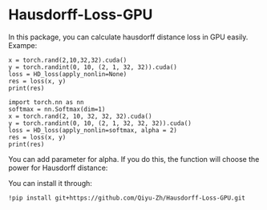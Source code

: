 # Hausdorff-Loss-GPU

In this package, you can calculate hausdorff distance loss in GPU easily.
Exampe:
```
x = torch.rand(2,10,32,32).cuda()
y = torch.randint(0, 10, (2, 1, 32, 32)).cuda()
loss = HD_loss(apply_nonlin=None)
res = loss(x, y)
print(res)
```

```
import torch.nn as nn
softmax = nn.Softmax(dim=1)
x = torch.rand(2, 10, 32, 32, 32).cuda()
y = torch.randint(0, 10, (2, 1, 32, 32, 32)).cuda()
loss = HD_loss(apply_nonlin=softmax, alpha = 2)
res = loss(x, y)
print(res)
```

You can add parameter for alpha. If you do this, the function will choose the power for Hausdorff distance:

You can install it through:
```
!pip install git+https://github.com/Qiyu-Zh/Hausdorff-Loss-GPU.git
```

